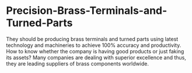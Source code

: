 # Precision-Brass-Terminals-and-Turned-Parts
They should be producing brass terminals and turned parts using latest technology and machineries to achieve 100% accuracy and productivity. How to know whether the company is having good products or just faking its assets? Many companies are dealing with superior excellence and thus, they are leading suppliers of brass components worldwide.
